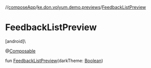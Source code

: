 //[composeApp](../../index.md)/[ke.don.volyum.demo.previews](index.md)/[FeedbackListPreview](-feedback-list-preview.md)

# FeedbackListPreview

[android]\

@[Composable](https://developer.android.com/reference/kotlin/androidx/compose/runtime/Composable.html)

fun [FeedbackListPreview](-feedback-list-preview.md)(darkTheme: [Boolean](https://kotlinlang.org/api/core/kotlin-stdlib/kotlin/-boolean/index.html))